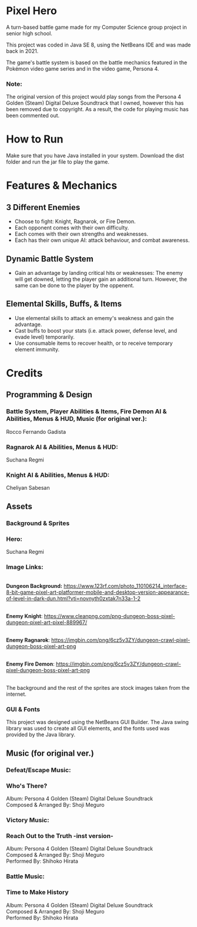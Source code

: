 # Pixel Hero

A turn-based battle game made for my Computer Science group project in senior high school.

This project was coded in Java SE 8, using the NetBeans IDE and was made back in 2021.

The game's battle system is based on the battle mechanics featured in the Pokémon video game series and in the video game, Persona 4.

### Note:

The original version of this project would play songs from the Persona 4 Golden (Steam) Digital Deluxe Soundtrack that I owned, however this has been removed due to copyright. As a result, the code for playing music has been commented out.

# How to Run

Make sure that you have Java installed in your system. Download the dist folder and run the jar file to play the game.

# Features & Mechanics

## **3 Different Enemies**
  * Choose to fight: Knight, Ragnarok, or Fire Demon.
  * Each opponent comes with their own difficulty.
  * Each comes with their own strengths and weaknesses.
  * Each has their own unique AI: attack behaviour, and combat awareness.

## **Dynamic Battle System**
  * Gain an advantage by landing critical hits or weaknesses: The enemy will get downed, letting the player gain an additional turn. However, the same can be done to the player by the oppenent.

## **Elemental Skills, Buffs, & Items**
  * Use elemental skills to attack an ememy's weakness and gain the advantage.
  * Cast buffs to boost your stats (i.e. attack power, defense level, and evade level) temporarily.
  * Use consumable items to recover health, or to receive temporary element immunity.

# Credits

## Programming & Design

### Battle System, Player Abilities & Items, Fire Demon AI & Abilities, Menus & HUD, Music (for original ver.): 
Rocco Fernando Gadista

### Ragnarok AI & Abilities, Menus & HUD:
Suchana Regmi

### Knight AI & Abilities, Menus & HUD:
Cheliyan Sabesan

## Assets 

### Background & Sprites

### Hero:
Suchana Regmi

### Image Links:

<br>**Dungeon Background:** https://www.123rf.com/photo_110106214_interface-8-bit-game-pixel-art-platformer-mobile-and-desktop-version-appearance-of-level-in-dark-dun.html?vti=novnyth0zxtak7n33a-1-2

<br>**Enemy Knight**: https://www.cleanpng.com/png-dungeon-boss-pixel-dungeon-pixel-art-pixel-889967/

<br>**Enemy Ragnarok**: https://imgbin.com/png/6cz5v3ZY/dungeon-crawl-pixel-dungeon-boss-pixel-art-png

<br>**Enemy Fire Demon**: https://imgbin.com/png/6cz5v3ZY/dungeon-crawl-pixel-dungeon-boss-pixel-art-png

<br>The background and the rest of the sprites are stock images taken from the internet.

### GUI & Fonts

This project was designed using the NetBeans GUI Builder. The Java swing library was used to create all GUI elements, and the fonts used was provided by the Java library.

## Music (for original ver.) 

### Defeat/Escape Music: 
### Who's There?
Album: Persona 4 Golden (Steam) Digital Deluxe Soundtrack
<br>Composed & Arranged By: Shoji Meguro 

### Victory Music: 
### Reach Out to the Truth -inst version-  
Album: Persona 4 Golden (Steam) Digital Deluxe Soundtrack
<br>Composed & Arranged By: Shoji Meguro 
<br> Performed By: Shihoko Hirata

### Battle Music: 
### Time to Make History
Album: Persona 4 Golden (Steam) Digital Deluxe Soundtrack
<br>Composed & Arranged By: Shoji Meguro 
<br> Performed By: Shihoko Hirata
